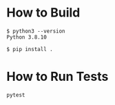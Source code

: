 
# How to Build
```
$ python3 --version
Python 3.8.10

$ pip install .
```

# How to Run Tests
```
pytest
```